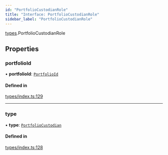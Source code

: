 ```yaml
---
id: "PortfolioCustodianRole"
title: "Interface: PortfolioCustodianRole"
sidebar_label: "PortfolioCustodianRole"
---
```


[types](../../../modules/Types/Types.md).PortfolioCustodianRole

## Properties

### portfolioId

• **portfolioId**: [`PortfolioId`](../PortfolioId/PortfolioId.md)

#### Defined in

[types/index.ts:129](https://github.com/PolymeshAssociation/polymesh-sdk/blob/daafaa68f/src/types/index.ts#L129)

___

### type

• **type**: [`PortfolioCustodian`](../../../enums/Types/RoleType/RoleType.md#portfoliocustodian)

#### Defined in

[types/index.ts:128](https://github.com/PolymeshAssociation/polymesh-sdk/blob/daafaa68f/src/types/index.ts#L128)
